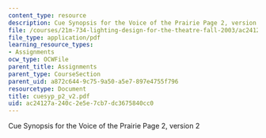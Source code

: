 ```yaml
---
content_type: resource
description: Cue Synopsis for the Voice of the Prairie Page 2, version 2
file: /courses/21m-734-lighting-design-for-the-theatre-fall-2003/ac24127a240c2e5e7cb7dc3675840cc0_cuesyp_p2_v2.pdf
file_type: application/pdf
learning_resource_types:
- Assignments
ocw_type: OCWFile
parent_title: Assignments
parent_type: CourseSection
parent_uid: a872c644-9c75-9a50-a5e7-897e4755f796
resourcetype: Document
title: cuesyp_p2_v2.pdf
uid: ac24127a-240c-2e5e-7cb7-dc3675840cc0
---
```

Cue Synopsis for the Voice of the Prairie Page 2, version 2

